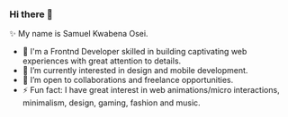 ### Hi there 👋

  ✨ My name is Samuel Kwabena Osei.

- 🔭 I'm a Frontnd Developer skilled in building captivating web experiences with great attention to details.
- 🌱 I’m currently interested in design and mobile development.
- 👯 I’m open to collaborations and freelance opportunities.
- ⚡ Fun fact: I have great interest in web animations/micro interactions, minimalism, design, gaming, fashion and music.
